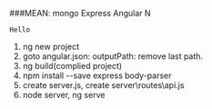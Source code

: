 ###MEAN: mongo Express Angular N


`Hello`
1.  ng new project
2.  goto angular.json: outputPath: remove last path.
3.  ng build(complied project)
4.  npm install --save express body-parser
5.  create server.js, create server\routes\api.js 
6.  node server, ng serve